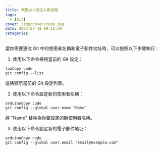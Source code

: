 ```yaml
---
title: 改變git推送人與信箱
tags:
  - [Git]
cover: /img/cover/code.jpg
date: 2023-07-18 09:15:59
categories:
---
```


當你需要更改 Git 中的使用者名稱和電子郵件地址時，可以按照以下步驟執行：

1. 使用以下命令檢視當前的 Git 設定：

```
luaCopy code
git config --list

```

這將顯示當前的 Git 設定列表。

2. 使用以下命令設定新的使用者名稱：

```
arduinoCopy code
git config --global user.name "Name"

```

將 "Name" 替換為你要設定的新使用者名稱。

3. 使用以下命令設定新的電子郵件地址：

```
arduinoCopy code
git config --global user.email "email@example.com"

```